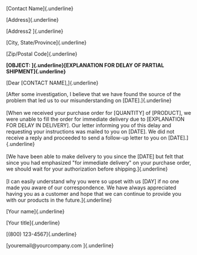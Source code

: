 [Contact Name]{.underline}

[Address]{.underline}

[Address2 ]{.underline}

[City, State/Province]{.underline}

[Zip/Postal Code]{.underline}

**[OBJECT: ]{.underline}[EXPLANATION FOR DELAY OF PARTIAL
SHIPMENT]{.underline}**

[Dear \[CONTACT NAME\],]{.underline}

[After some investigation, I believe that we have found the source of
the problem that led us to our misunderstanding on
\[DATE\].]{.underline}\
\
[When we received your purchase order for \[QUANTITY\] of \[PRODUCT\],
we were unable to fill the order for immediate delivery due to
\[EXPLANATION FOR DELAY IN DELIVERY\]. Our letter informing you of this
delay and requesting your instructions was mailed to you on \[DATE\]. We
did not receive a reply and proceeded to send a follow-up letter to you
on \[DATE\].]{.underline}\
\
[We have been able to make delivery to you since the \[DATE\] but felt
that since you had emphasized \"for immediate delivery\" on your
purchase order, we should wait for your authorization before
shipping.]{.underline}\
\
[I can easily understand why you were so upset with us \[DAY\] if no one
made you aware of our correspondence. We have always appreciated having
you as a customer and hope that we can continue to provide you with our
products in the future.]{.underline}

[Your name]{.underline}

[Your title]{.underline}

[(800) 123-4567]{.underline}

[youremail\@yourcompany.com ]{.underline}
